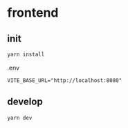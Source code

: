 # frontend

## init

```bash
yarn install
```

.env
```
VITE_BASE_URL="http://localhost:8080"
```

## develop

```bash
yarn dev
```

